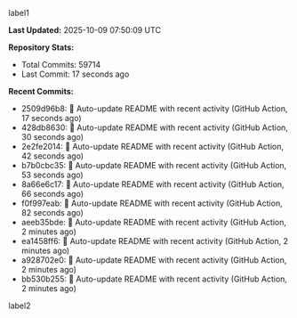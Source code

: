 
label1 
<!-- ACTIVITY_START -->
**Last Updated:** 2025-10-09 07:50:09 UTC

**Repository Stats:**
- Total Commits: 59714
- Last Commit: 17 seconds ago

**Recent Commits:**
- 2509d96b8: 🤖 Auto-update README with recent activity (GitHub Action, 17 seconds ago)
- 428db8630: 🤖 Auto-update README with recent activity (GitHub Action, 30 seconds ago)
- 2e2fe2014: 🤖 Auto-update README with recent activity (GitHub Action, 42 seconds ago)
- b7b0cbc35: 🤖 Auto-update README with recent activity (GitHub Action, 53 seconds ago)
- 8a66e6c17: 🤖 Auto-update README with recent activity (GitHub Action, 66 seconds ago)
- f0f997eab: 🤖 Auto-update README with recent activity (GitHub Action, 82 seconds ago)
- aeeb35bde: 🤖 Auto-update README with recent activity (GitHub Action, 2 minutes ago)
- ea1458ff6: 🤖 Auto-update README with recent activity (GitHub Action, 2 minutes ago)
- a928702e0: 🤖 Auto-update README with recent activity (GitHub Action, 2 minutes ago)
- bb530b255: 🤖 Auto-update README with recent activity (GitHub Action, 2 minutes ago)
<!-- ACTIVITY_END -->

label2
